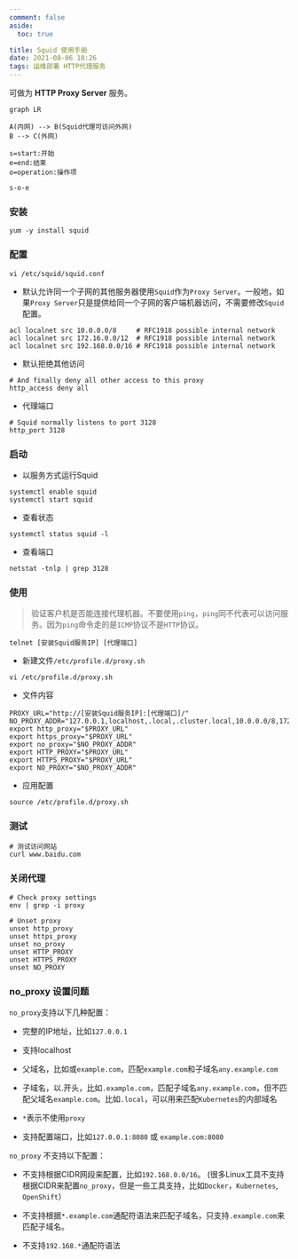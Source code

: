 ```yaml
---
comment: false
aside:
  toc: true

title: Squid 使用手册
date: 2021-08-06 18:26
tags: 运维部署 HTTP代理服务
---
```


可做为 **HTTP Proxy Server** 服务。

```mermaid
graph LR

A(内网) --> B(Squid代理可访问外网)
B --> C(外网)
```

```flow
s=start:开始
e=end:结束
o=operation:操作项

s-o-e
```

### 安装

```shell
yum -y install squid
```

### 配置

```
vi /etc/squid/squid.conf
```

* 默认允许同一个子网的其他服务器使用`Squid`作为`Proxy Server`。一般地，如果`Proxy Server`只是提供给同一个子网的客户端机器访问，不需要修改`Squid`配置。

```profile
acl localnet src 10.0.0.0/8     # RFC1918 possible internal network
acl localnet src 172.16.0.0/12  # RFC1918 possible internal network
acl localnet src 192.168.0.0/16 # RFC1918 possible internal network
```

* 默认拒绝其他访问

```profile
# And finally deny all other access to this proxy
http_access deny all
```

* 代理端口

```profile
# Squid normally listens to port 3128
http_port 3128
```

### 启动

* 以服务方式运行Squid

```shell
systemctl enable squid
systemctl start squid
```

* 查看状态

```shell
systemctl status squid -l
```

* 查看端口

```shell
netstat -tnlp | grep 3128
```

### 使用

> 验证客户机是否能连接代理机器。不要使用`ping`，`ping`同不代表可以访问服务。因为`ping`命令走的是`ICMP`协议不是`HTTP`协议。

```shell
telnet [安装Squid服务IP] [代理端口]
```

* 新建文件`/etc/profile.d/proxy.sh`

```shell
vi /etc/profile.d/proxy.sh
```

* 文件内容

```vim
PROXY_URL="http://[安装Squid服务IP]:[代理端口]/"
NO_PROXY_ADDR="127.0.0.1,localhost,.local,.cluster.local,10.0.0.0/8,172.16.0.0/12,192.168.0.0/16"
export http_proxy="$PROXY_URL"
export https_proxy="$PROXY_URL"
export no_proxy="$NO_PROXY_ADDR"
export HTTP_PROXY="$PROXY_URL"
export HTTPS_PROXY="$PROXY_URL"
export NO_PROXY="$NO_PROXY_ADDR"
```

* 应用配置

```shell
source /etc/profile.d/proxy.sh
```

### 测试

```shell
# 测试访问网站
curl www.baidu.com
```

### 关闭代理

```shell
# Check proxy settings
env | grep -i proxy

# Unset proxy
unset http_proxy
unset https_proxy
unset no_proxy
unset HTTP_PROXY
unset HTTPS_PROXY
unset NO_PROXY
```

### no_proxy 设置问题

`no_proxy`支持以下几种配置：

* 完整的IP地址，比如`127.0.0.1`

* 支持localhost

* 父域名，比如或`example.com`，匹配`example.com`和子域名`any.example.com`

* 子域名，以.开头，比如`.example.com`，匹配子域名`any.example.com`，但不匹配父域名`example.com`。比如`.local`，可以用来匹配`Kubernetes`的内部域名

* `*`表示不使用`proxy`

* 支持配置端口，比如`127.0.0.1:8080` 或 `example.com:8080`

`no_proxy` 不支持以下配置：

* 不支持根据CIDR网段来配置，比如`192.168.0.0/16`。 (很多Linux工具不支持根据CIDR来配置`no_proxy`，但是一些工具支持，比如`Docker`，`Kubernetes`, `OpenShift`）

* 不支持根据`*.example.com`通配符语法来匹配子域名，只支持`.example.com`来匹配子域名。

* 不支持`192.168.*`通配符语法